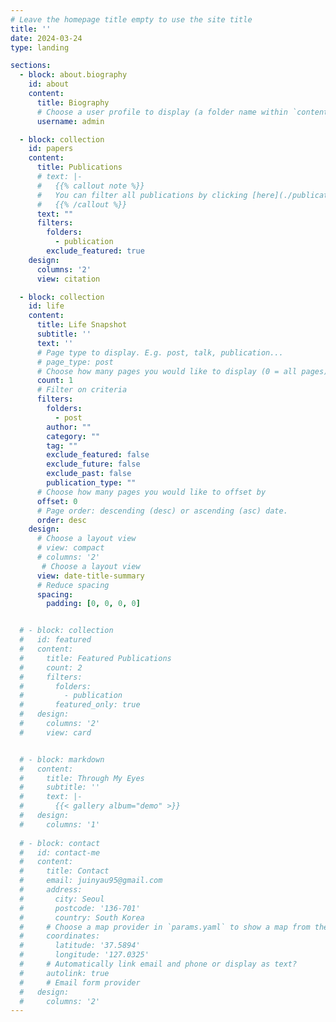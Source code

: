 ```yaml
---
# Leave the homepage title empty to use the site title
title: ''
date: 2024-03-24
type: landing

sections:
  - block: about.biography
    id: about
    content:
      title: Biography
      # Choose a user profile to display (a folder name within `content/authors/`)
      username: admin

  - block: collection
    id: papers
    content:
      title: Publications
      # text: |-
      #   {{% callout note %}}
      #   You can filter all publications by clicking [here](./publication/).
      #   {{% /callout %}}
      text: ""
      filters:
        folders:
          - publication
        exclude_featured: true
    design:
      columns: '2'
      view: citation

  - block: collection
    id: life
    content:
      title: Life Snapshot
      subtitle: ''
      text: ''
      # Page type to display. E.g. post, talk, publication...
      # page_type: post
      # Choose how many pages you would like to display (0 = all pages)
      count: 1
      # Filter on criteria
      filters:
        folders:
          - post
        author: ""
        category: ""
        tag: ""
        exclude_featured: false
        exclude_future: false
        exclude_past: false
        publication_type: ""
      # Choose how many pages you would like to offset by
      offset: 0
      # Page order: descending (desc) or ascending (asc) date.
      order: desc
    design:
      # Choose a layout view
      # view: compact
      # columns: '2'
       # Choose a layout view
      view: date-title-summary
      # Reduce spacing
      spacing:
        padding: [0, 0, 0, 0]


  # - block: collection
  #   id: featured
  #   content:
  #     title: Featured Publications
  #     count: 2
  #     filters:
  #       folders:
  #         - publication
  #       featured_only: true
  #   design:
  #     columns: '2'
  #     view: card


  # - block: markdown
  #   content:
  #     title: Through My Eyes 
  #     subtitle: ''
  #     text: |-
  #       {{< gallery album="demo" >}}
  #   design:
  #     columns: '1'
      
  # - block: contact
  #   id: contact-me
  #   content:
  #     title: Contact
  #     email: juinyau95@gmail.com
  #     address:
  #       city: Seoul
  #       postcode: '136-701'
  #       country: South Korea
  #     # Choose a map provider in `params.yaml` to show a map from these coordinates
  #     coordinates:
  #       latitude: '37.5894'
  #       longitude: '127.0325'  
  #     # Automatically link email and phone or display as text?
  #     autolink: true
  #     # Email form provider
  #   design:
  #     columns: '2'
---
```

